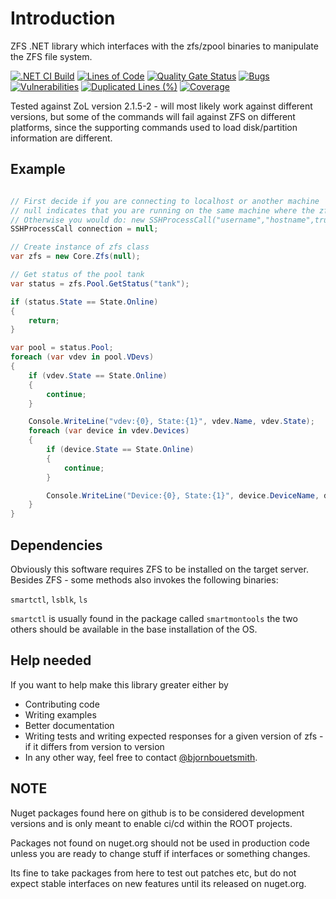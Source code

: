 # Introduction 
ZFS .NET library which interfaces with the zfs/zpool binaries to manipulate the ZFS file system.

[![.NET CI Build](https://github.com/bjornbouetsmith/ROOT.Zfs/actions/workflows/dotnet-ci-build.yml/badge.svg)](https://github.com/bjornbouetsmith/ROOT.Zfs/actions/workflows/dotnet-ci-build.yml)
[![Lines of Code](https://sonarcloud.io/api/project_badges/measure?project=bjornbouetsmith_ROOT.Zfs&metric=ncloc)](https://sonarcloud.io/summary/new_code?id=bjornbouetsmith_ROOT.Zfs)
[![Quality Gate Status](https://sonarcloud.io/api/project_badges/measure?project=bjornbouetsmith_ROOT.Zfs&metric=alert_status)](https://sonarcloud.io/summary/new_code?id=bjornbouetsmith_ROOT.Zfs)
[![Bugs](https://sonarcloud.io/api/project_badges/measure?project=bjornbouetsmith_ROOT.Zfs&metric=bugs)](https://sonarcloud.io/summary/new_code?id=bjornbouetsmith_ROOT.Zfs)
[![Vulnerabilities](https://sonarcloud.io/api/project_badges/measure?project=bjornbouetsmith_ROOT.Zfs&metric=vulnerabilities)](https://sonarcloud.io/summary/new_code?id=bjornbouetsmith_ROOT.Zfs)
[![Duplicated Lines (%)](https://sonarcloud.io/api/project_badges/measure?project=bjornbouetsmith_ROOT.Zfs&metric=duplicated_lines_density)](https://sonarcloud.io/summary/new_code?id=bjornbouetsmith_ROOT.Zfs)
[![Coverage](https://sonarcloud.io/api/project_badges/measure?project=bjornbouetsmith_ROOT.Zfs&metric=coverage)](https://sonarcloud.io/summary/new_code?id=bjornbouetsmith_ROOT.Zfs)

Tested against ZoL version 2.1.5-2 - will most likely work against different versions, but some of the commands will fail against ZFS on different platforms, since the supporting commands used to load disk/partition information are different.

## Example

~~~c#

// First decide if you are connecting to localhost or another machine
// null indicates that you are running on the same machine where the zfs pool is located
// Otherwise you would do: new SSHProcessCall("username","hostname",true);
SSHProcessCall connection = null;

// Create instance of zfs class
var zfs = new Core.Zfs(null);

// Get status of the pool tank
var status = zfs.Pool.GetStatus("tank");

if (status.State == State.Online)
{
    return;
}

var pool = status.Pool;
foreach (var vdev in pool.VDevs)
{
    if (vdev.State == State.Online)
    {
        continue;
    }

    Console.WriteLine("vdev:{0}, State:{1}", vdev.Name, vdev.State);
    foreach (var device in vdev.Devices)
    {
        if (device.State == State.Online)
        {
            continue;
        }

        Console.WriteLine("Device:{0}, State:{1}", device.DeviceName, device.State);
    }
}
~~~

## Dependencies
Obviously this software requires ZFS to be installed on the target server.
Besides ZFS - some methods also invokes the following binaries:

`smartctl`, `lsblk`, `ls`

`smartctl` is usually found in the package called `smartmontools` the two others should be available in the base installation of the OS.



## Help needed
If you want to help make this library greater either by 
* Contributing code 
* Writing examples
* Better documentation
* Writing tests and writing expected responses for a given version of zfs - if it differs from version to version
* In any other way, feel free to contact [@bjornbouetsmith](https://github.com/bjornbouetsmith).

## NOTE

Nuget packages found here on github is to be considered development versions and is only meant to enable ci/cd within the ROOT projects.

Packages not found on nuget.org should not be used in production code unless you are ready to change stuff if interfaces or something changes.

Its fine to take packages from here to test out patches etc, but do not expect stable interfaces on new features until its released on nuget.org.
